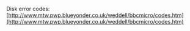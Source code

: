 Disk error codes: [http://www.mtw.pwp.blueyonder.co.uk/weddell/bbcmicro/codes.htm](http://www.mtw.pwp.blueyonder.co.uk/weddell/bbcmicro/codes.htm)